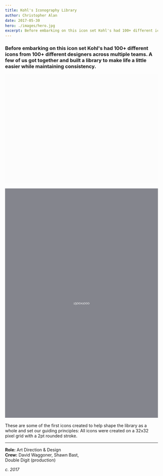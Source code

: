 ```yaml
---
title: Kohl's Iconography Library
author: Christopher Alan
date: 2017-05-30
hero: ./images/hero.jpg
excerpt: Before embarking on this icon set Kohl's had 100+ different icons from 100+ different designers across multiple teams. A few of us got together and built a library to make life a little easier while maintaining consistency.​​​​​​​
---
```


### Before embarking on this icon set Kohl's had 100+ different icons from 100+ different designers across multiple teams. A few of us got together and built a library to make life a little easier while maintaining consistency.​​​​​​​

![This is the alt text for small image](./images/animated-truck.gif)

<div className="Image__Small">
  <img
    src="./images/tall.png"
    title="Logo Title Text 1"
    alt="Alt text"
  />
</div>

These are some of the first icons created to help shape the library as a whole and set our guiding principles: All icons were created on a 32x32 pixel grid with a 2pt rounded stroke.

---

**Role:** Art Direction & Design  
**Crew:** David Waggoner, Shawn Bast,  
Double Digit (production)  

_c. 2017_